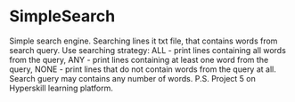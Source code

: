 # SimpleSearch
 Simple search engine. Searching lines it txt file, that contains words from search query. Use searching strategy: ALL - print lines containing all words from the query, ANY - print lines containing at least one word from the query, NONE - print lines that do not contain words from the query at all. Search guery may contains any number of words.
 P.S. Project 5 on Hyperskill learning platform.
